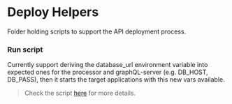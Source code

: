 # Deploy Helpers

Folder holding scripts to support the API deployment process.

### Run script

Currently support deriving the database_url environment variable into expected ones for the processor and graphQL-server (e.g. DB_HOST, DB_PASS), then it starts the target applications with this new vars available.

> Check the script [here](./run) for more details.
